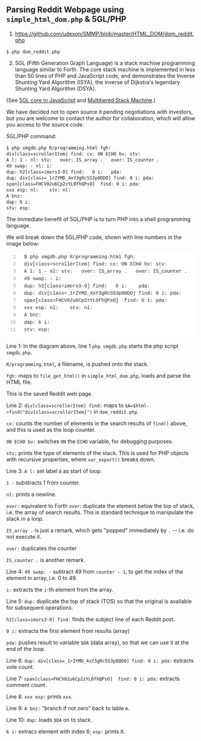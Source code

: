 ## Parsing Reddit Webpage using `simple_html_dom.php` & 5GL/PHP


1. https://github.com/udexon/SMMP/blob/master/HTML_DOM/dom_reddit.php
```
$ php dom_reddit.php
```


2. 5GL (Fifth Generation Graph Language) is a stack machine programming language similar to Forth. The core stack machine is implemented in less than 50 lines of PHP and JavaScript code, and demonstrates the Inverse Shunting Yard Algorithm (ISYA), the inverse of Dijkstra's legendary Shunting Yard Algorithm (DSYA).

(See [5GL core in JavaScript](http://5gl.epizy.com/nsm/fgl.html) and [Multitiered Stack Machine](https://github.com/udexon/SMMP/blob/master/MultitieredStackMachine.md).) 

We have decided not to open source it pending negotiations with investors, but you are welcome to contact the author for collaboration, which will allow you access to the source code.

5GL/PHP command:
```
$ php smgdb.php R/programming.html fgh: 
div[class=scrollerItem] find: cx: ON ECHO bv: stv: 
A l: 1 - nl: stv:   over: IS_array .   over: IS_counter . 
49 swap: - nl: i: 
dup: h2[class=imors3-0] find:   0 i:   pda: 
dup: div[class=_1rZYMD_4xY3gRcSS3p8ODO] find: 0 i: pda:  
span[class=FHCV02u6Cp2zYL0fhQPsO]  find: 0 i: pda:   
xxx esp: nl:    stv: nl: 
A bnz:  
dap: 6 i: 
stv: esp:
```

The immediate benefit of 5GL/PHP is to turn PHP into a shell programming language.

We will break down the 5GL/PHP code, shown with line numbers in the image below:

<img src="https://github.com/udexon/SMMP/blob/master/HTML_DOM/dom_reddit.png" width="520">
              
Line 1: In the diagram above, line 1 `php smgdb.php` starts the php script `smgdb.php`.

`R/programming.html`, a filename, is pushed onto the stack.

`fgh:` maps to `file_get_html()` in `simple_html_dom.php`, loads and parse the HTML file.

This is the saved Reddit web page.
                                                                                          

Line 2: `div[class=scrollerItem] find:` maps to `$A=$html->find("div[class=scrollerItem]")` in `dom_reddit.php`.

`cx:` counts the number of elements in the search results of `find()` above, and this is used as the loop counter.

`ON ECHO bv:` switches `ON` the `ECHO` variable, for debugging purposes.

`stv:` prints the type of elements of the stack. This is used for PHP objects with recursive properties, where `var_export()` breaks down. 


Line 3: `A l:` set label `A` as start of loop.

`1 -` substracts 1 from counter.

`nl:` prints a newline.

`over:` equivalent to Forth `over`: duplicate the element below the top of stack, i.e. the array of search results. This is standard technique to manipulate the stack in a loop.

`IS_array .` is just a remark, which gets "popped" immediately by `.` -- i.e. do not execute it.

`over:` duplicates the counter 

`IS_counter .` is another remark.


Line 4: `49 swap: -` subtract 49 from `counter - 1`, to get the index of the element in array, i.e. 0 to 49.

`i:` extracts the `i`-th element from the array.


Line 5: `dup:` duplicate the top of stack (TOS) so that the original is available for subsequent operations.

`h2[class=imors3-0] find:` finds the subject line of each Reddit post.

`0 i:` extracts the first element from results (array)

`pda:` pushes result to variable `$DA` (data array), so that we can use it at the end of the loop.


Line 6: `dup: div[class=_1rZYMD_4xY3gRcSS3p8ODO] find: 0 i: pda:` extracts vote count.

Line 7: `span[class=FHCV02u6Cp2zYL0fhQPsO]  find: 0 i: pda:` extracts comment count.

Line 8: `xxx esp:` prints `xxx`. 

Line 9: `A bnz:` "branch if not zero" back to lable `A`.

Line 10: `dap:` loads `$DA` on to stack.

`6 i:` extracs element with index 6; `esp:` prints it.



